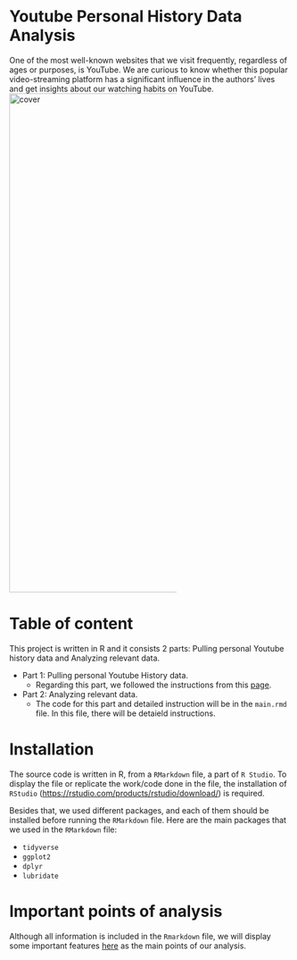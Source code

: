 # Youtube Personal History Data Analysis
One of the most well-known websites that we visit frequently, regardless of ages or purposes, is YouTube. We are curious to know whether this popular video-streaming platform has a significant influence in the authors’ lives and get insights about our watching habits on YouTube.
<img width="893" alt="cover" src="https://user-images.githubusercontent.com/47218596/219479013-4ffc3921-f89a-486c-a6f7-afcf025125dd.png"
style = "display: inline-block; margin: 0 auto; max-width: 300px">

# Table of content
This project is written in R and it consists 2 parts: Pulling personal Youtube history data and Analyzing relevant data.
+ Part 1: Pulling personal Youtube History data.
  + Regarding this part, we followed the instructions from this <a href = "https://tinyurl.com/mryxhnfr">page</a>.
+ Part 2: Analyzing relevant data.
  + The code for this part and detailed instruction will be in the `main.rmd` file. In this file, there will be detaield instructions.
    
# Installation 
The source code is written in R, from a `RMarkdown` file, a part of `R Studio`. To display the file or replicate the work/code done in the file, the installation of `RStudio` (https://rstudio.com/products/rstudio/download/) is required. 

Besides that, we used different packages, and each of them should be installed before running the `RMarkdown` file. Here are the main packages that we used in the `RMarkdown` file:
+ `tidyverse`
+ `ggplot2`
+ `dplyr`
+ `lubridate`

# Important points of analysis
Although all information is included in the `Rmarkdown` file, we will display some important features <a href = "https://www.canva.com/design/DAFN9yB6rV8/4VEEyd3uZpOmRC5_ZC0adA/view?utm_content=DAFN9yB6rV8&utm_campaign=designshare&utm_medium=link&utm_source=publishsharelink">here</a> as the main points of our analysis. 
